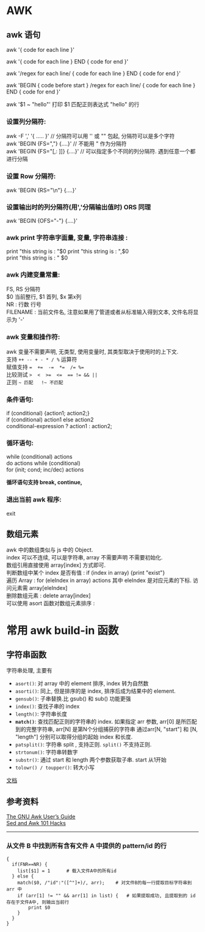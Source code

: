 AWK
========

## awk 语句
awk '{ code for each line }'    

awk '{ code for each line } END { code for end }'

awk '/regex for each line/ { code for each line } END { code for end }'

awk 'BEGIN { code before start } /regex for each line/ { code for each line } END { code for end }'

awk '$1 ~ "hello"' 打印 $1 匹配正则表达式 "hello" 的行

### 设置列分隔符:     
awk -F ',' '{ .....  }'   // 分隔符可以用 '' 或 "" 包起, 分隔符可以是多个字符    
awk 'BEGIN {FS=","} {....}'  // 不能用 " 作为分隔符    
awk 'BEGIN {FS="[,: ]]} {....}'   // 可以指定多个不同的列分隔符. 遇到任意一个都进行分隔

### 设置 Row 分隔符:   
awk 'BEGIN {RS="\n"} {....}'  

### 设置输出时的列分隔符(用','分隔输出值时)  ORS 同理
awk 'BEGIN {OFS="-"} {....}'  


### awk print 字符串字面量, 变量, 字符串连接 :     
print "this string is : "$0     
print "this string is : ",$0     
print "this string is : " $0    

### awk 内建变量常量:   
FS, RS 分隔符    
$0 当前整行, $1 首列, $x 第x列   
NR : 行数 行号    
FILENAME : 当前文件名, 注意如果用了管道或者从标准输入得到文本, 文件名将显示为 '-'   

### awk 变量和操作符:    
awk 变量不需要声明, 无类型, 使用变量时, 其类型取决于使用时的上下文.   
支持 `++ -- + - * / %` 运算符   
赋值支持  `=  +=  -=  *=  /= %=`    
比较测试  `>  <  >=  <=  == != && || `   
正则  `~ 匹配   !~ 不匹配`

### 条件语句:     
if (conditional) {action1; action2;}    
if (conditional) action1 else action2    
conditional-expression ? action1 : action2;    

### 循环语句:   
while (conditional)  actions    
do actions while (conditional)   
for (init; cond; inc/dec) actions    

**循环语句支持 break, continue,** 

### 退出当前 awk 程序:   
exit

## 数组元素
awk 中的数组类似与 js 中的 Object.    
index 可以不连续, 可以是字符串, array 不需要声明 不需要初始化.   
数组引用直接使用 array[index] 方式即可.   
判断数组中某个 index 是否有值 :  if (index in array) {print "exist"}      
遍历 Array :  for (eleIndex in array) actions   其中 eleIndex 是对应元素的下标. 访问元素需  array[eleIndex]    
删除数组元素 : delete array[index]   
可以使用 asort 函数对数组元素排序 :   


# 常用 awk build-in 函数

## 字符串函数 

字符串处理, 主要有
 
* `asort()`: 对 array 中的 element 排序, index 转为自然数
* `asorti()`: 同上, 但是排序的是 index, 排序后成为结果中的 element.
* `gensub()`: 子串替换.比 gsub() 和 sub() 功能更强
* `index()`: 查找子串的 index 
* `length()`: 字符串长度
* **`match()`**: 查找匹配正则的字符串的 index. 如果指定 arr 参数, arr[0] 是所匹配到的完整字符串, arr[N] 是第N个分组捕获的字符串
通过arr[N, "start"] 和 [N, "length"] 分别可以取得分组的起始 index 和长度.
* `patsplit()`: 字符串 split , 支持正则. `split()` 不支持正则.
* `strtonum()`: 字符串转数字
* `substr()`: 通过 start 和 length 两个参数获取子串. start 从1开始
* `tolowr() / toupper()`: 转大小写

[文档](https://www.gnu.org/software/gawk/manual/html_node/String-Functions.html#String-Functions)



## 参考资料

[The GNU Awk User’s Guide](https://www.gnu.org/software/gawk/manual/html_node/index.html#SEC_Contents)   
[Sed and Awk 101 Hacks](http://www.thegeekstuff.com/sed-awk-101-hacks-ebook/)   


-------------------------------------

### 从文件 B 中找到所有含有文件 A 中提供的 pattern/id 的行


```
{
  if(FNR==NR) {       
    list[$1] = 1      # 载入文件A中的所有id
  } else {
    match($0, /"id":"([^"]+)/, arr);    # 对文件B的每一行提取目标字符串到 arr 中
    if (arr[1] != "" && arr[1] in list) {   # 如果提取成功, 且提取到的 id 存在于文件A中, 则输出当前行
        print $0      
    }
  }
}
```
